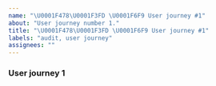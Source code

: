 ```yaml
---
name: "\U0001F478\U0001F3FD \U0001F6F9 User journey #1"
about: "User journey number 1."
title: "\U0001F478\U0001F3FD \U0001F6F9 User journey #1"
labels: "audit, user journey"
assignees: ""
---
```

### User journey 1
